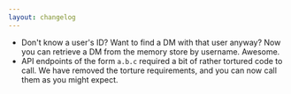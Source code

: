 ```yaml
---
layout: changelog
---
```

  * Don't know a user's ID? Want to find a DM with that user anyway? Now you can retrieve a DM from the memory store by username. Awesome.
  * API endpoints of the form `a.b.c` required a bit of rather tortured code to call. We have removed the torture requirements, and you can now call them as you might expect.